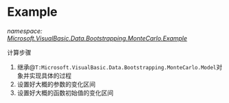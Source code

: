 ﻿# Example
_namespace: [Microsoft.VisualBasic.Data.Bootstrapping.MonteCarlo.Example](./index.md)_

计算步骤
 
 1. 继承@``T:Microsoft.VisualBasic.Data.Bootstrapping.MonteCarlo.Model``对象并实现具体的过程
 2. 设置好大概的参数的变化区间
 3. 设置好大概的函数初始值的变化区间




